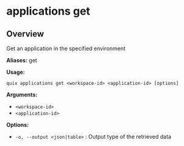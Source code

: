# applications get

## Overview

Get an application in the specified environment

**Aliases:** get

**Usage:**

```
quix applications get <workspace-id> <application-id> [options]
```

**Arguments:**

- `<workspace-id>`
- `<application-id>`

**Options:**

- `-o, --output <json|table>` : Output type of the retrieved data

